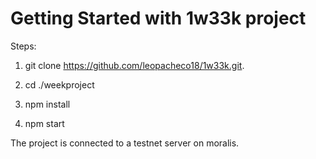 # Getting Started with 1w33k project

Steps:

1. git clone https://github.com/leopacheco18/1w33k.git.

2. cd ./weekproject

3. npm install

4. npm start

The project is connected to a testnet server on moralis.
